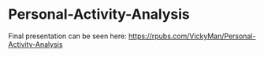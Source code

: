 # Personal-Activity-Analysis

Final presentation can be seen here: https://rpubs.com/VickyMan/Personal-Activity-Analysis

